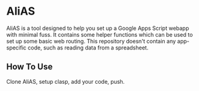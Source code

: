 # AliAS

AliAS is a tool designed to help you set up a Google Apps Script webapp with minimal fuss. It
contains some helper functions which can be used to set up some basic web routing. This repository 
doesn't contain any app-specific code, such as reading data from a spreadsheet.

## How To Use

Clone AliAS, setup clasp, add your code, push.
